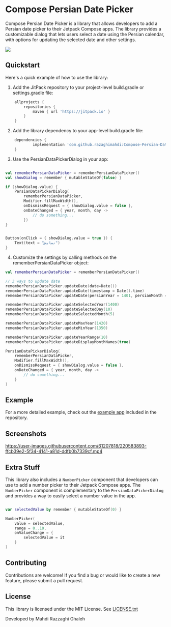 # Compose Persian Date Picker

Compose Persian Date Picker is a library that allows developers to add a Persian date picker to their Jetpack Compose apps. 
The library provides a customizable dialog that lets users select a date using the Persian calendar,
with options for updating the selected date and other settings.


[![](https://jitpack.io/v/razaghimahdi/Compose-Persian-Date-Picker.svg)](https://jitpack.io/#razaghimahdi/Compose-Persian-Date-Picker)


## Quickstart

Here's a quick example of how to use the library:

1. Add the JitPack repository to your project-level build.gradle or settings.gradle file:

```groovy
	allprojects {
		repositories {
			maven { url 'https://jitpack.io' }
		}
	}
```

2. Add the library dependency to your app-level build.gradle file:

```groovy
    dependencies {
            implementation 'com.github.razaghimahdi:Compose-Persian-Date-Picker:1.0.0'
    } 
```

3. Use the PersianDataPickerDialog in your app:

```kotlin

val rememberPersianDataPicker = rememberPersianDataPicker()
val showDialog = remember { mutableStateOf(false) }

if (showDialog.value) {
    PersianDataPickerDialog(
        rememberPersianDataPicker,
        Modifier.fillMaxWidth(),
        onDismissRequest = { showDialog.value = false },
        onDateChanged = { year, month, day ->
            // do something...
        })
}


Button(onClick = { showDialog.value = true }) {
    Text(text = "نمایش")
}
```

4. Customize the settings by calling methods on the rememberPersianDataPicker object:

```Kotlin
val rememberPersianDataPicker = rememberPersianDataPicker()

// 3 ways to update date
rememberPersianDataPicker.updateDate(date=Date())
rememberPersianDataPicker.updateDate(timestamp = Date().time)
rememberPersianDataPicker.updateDate(persianYear = 1401, persianMonth = 12, persianDay = 20)

rememberPersianDataPicker.updateSelectedYear(1400)
rememberPersianDataPicker.updateSelectedDay(10)
rememberPersianDataPicker.updateSelectedMonth(5)

rememberPersianDataPicker.updateMaxYear(1420)
rememberPersianDataPicker.updateMinYear(1350)

rememberPersianDataPicker.updateYearRange(10)
rememberPersianDataPicker.updateDisplayMonthNames(true)

PersianDataPickerDialog(
    rememberPersianDataPicker,
    Modifier.fillMaxWidth(),
    onDismissRequest = { showDialog.value = false },
    onDateChanged = { year, month, day ->
        // do something...
    }
)
```
## Example
For a more detailed example, check out the [example app](https://github.com/razaghimahdi/Compose-Persian-Date-Picker/blob/main/app/src/main/java/mahdidev/composepersiandatepickerexample/MainActivity.kt) included in the repository.

## Screenshots
https://user-images.githubusercontent.com/61207818/220583893-ffcb39e2-5f34-4141-a81d-ddfb0b7339cf.mp4

## Extra Stuff

This library also includes a `NumberPicker` component that developers can use to add a number picker to their Jetpack Compose apps. 
The `NumberPicker` component is complementary to the `PersianDataPickerDialog` and provides a way to easily select a number value in the app.

```Kotlin

var selectedValue by remember { mutableStateOf(0) }

NumberPicker(
    value = selectedValue,
    range = 0..10,
    onValueChange = {
        selectedValue = it
    }
)


```
## Contributing
Contributions are welcome! If you find a bug or would like to create a new feature, please submit a pull request.

## License
This library is licensed under the MIT License. See [LICENSE.txt](https://github.com/razaghimahdi/Compose-Persian-Date)

Developed by Mahdi Razzaghi Ghaleh
